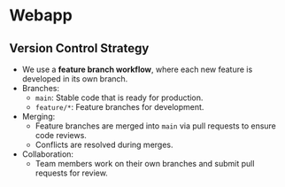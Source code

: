 # Webapp
## Version Control Strategy

- We use a **feature branch workflow**, where each new feature is developed in its own branch.
- Branches:
  - `main`: Stable code that is ready for production.
  - `feature/*`: Feature branches for development.
- Merging:
  - Feature branches are merged into `main` via pull requests to ensure code reviews.
  - Conflicts are resolved during merges.
- Collaboration:
  - Team members work on their own branches and submit pull requests for review.

